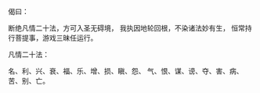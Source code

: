 偈曰：

断绝凡情二十法，方可入圣无碍境，
我执因地轮回根，不染诸法妙有生，
恒常持行菩提事，游戏三昧任运行。



凡情二十法：

名、利、兴、衰、福、乐、增、损、瞋、怨、
气、恨、谋、谤、夺、害、病、苦、别、亡。